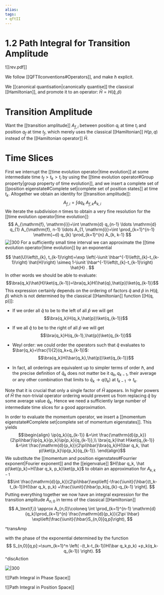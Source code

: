 ```yaml
---
alias:
tags:
- qftII
---
```

$\newcommand{\iunit}{{\mathring{\imath}}}$
# 1.2 Path Integral for Transition Amplitude

![[rev.pdf]]

We follow [[QFTIIconventions#Operators]], and make $\hbar$ explicit.

We [[canonical quantisation|canonically quantise]] the  classical [[Hamiltonian]], and promote it to an operator: $\hat{H}=H(\hat{q},\hat{p})$


# Transition Amplitude
 Want the [[transition amplitude]] $A_{f,i}$ between position $q_i$ at time $t_i$ and position $q_f$ at time $t_f$, which merely uses the classical [[Hamiltonian]] $H(p,q)$ instead of the [[Hamiltonian operator]] $\hat{H}$.

 
# Time Slices
First we interrupt the [[time evolution operator|time evolution]] at some intermediate time $t_f> t_k> t_i$ by using the [[time evolution operator#Group property|group property of time evolution]], and  we insert a complete set of [[position eigenstate#Complete set|complete set of position states]] at time $t_k$. Altogether we obtain an identity for [[transition amplitude]]:
$$A_{f,i}=\int \mathrm{d}q_k~ A_{f,k}A_{k,i}$$
We iterate the subdivision $n$ times to obtain a very fine resolution for the [[time evolution operator|time evolution]]:
$$
A_{\mathrm{f}, \mathrm{i}}=\int \mathrm{d} q_{n-1} \ldots \mathrm{d} q_{1} A_{\mathrm{f}, n-1} \ldots A_{1, \mathrm{i}}=\int \prod_{k=1}^{n-1} \mathrm{~d} q_{k} \prod_{k=1}^{n} A_{k, k-1}
$$
![|300](file:///C:/Users/Lucien/Documents/UNI/images/image25.png)
For a sufficiently small time interval we can approximate the [[time evolution operator|time evolution]] by an exponential

$$
\hat{U}\left(t_{k}, t_{k-1}\right)=\exp \left(-\iunit \hbar^{-1}\left(t_{k}-t_{k-1}\right) \hat{H}\right) \simeq 1-\iunit  \hbar^{-1}\left(t_{k}-t_{k-1}\right) \hat{H} .
$$
 In other words we should be able to evaluate:
 $$\bra{q_k}\hat{H}\ket{q_{k-1}}=\bra{q_k}H(\hat{q},\hat{p})\ket{q_{k-1}}$$
This expression certainly depends on the ordering of factors $\hat{q}$ and $\hat{p}$ in $H( \hat{q},\hat{p})$ which is not determined by the classical [[Hamiltonian]] function [[H(q, p)]]: 
- If we order all $\hat{q}$ to be to the left of all $\hat{p}$ we will get $$\bra{q_k}H(q_k,\hat{p})\ket{q_{k-1}}$$
- If we all $\hat{q}$ to be to the right of all $\hat{p}$ we will get $$\bra{q_k}H(q_{k-1},\hat{p})\ket{q_{k-1}}$$
- Weyl order: we could order the operators such that $\hat{q}$ evaluates to $\bar{q_k}=\frac{1}{2}(q_k+q_{k-1})$:$$\bra{q_k}H(\bar{q_k},\hat{p})\ket{q_{k-1}}$$
 
-  In fact, all orderings are equivalent up to simpler terms of order $\hbar$, and the precise definition of $\bar{q}_{k}$ does not matter be it $q_{k}, q_{k-1}$, their average or any other combination that limits to $\bar{q}_{k} \rightarrow q\left(t_{k}\right)$ at $t_{k-1} \rightarrow t_{k}$.

Note that it is crucial that only a single factor of $\hat{H}$ appears. In higher powers of $\hat{H}$ the non-trivial operator ordering would prevent us from replacing $\hat{q}$ by some average value $\bar{q}_{k}$. Hence we need a sufficiently large number of intermediate time slices for a good approximation.

In order to evaluate the momentum operator, we insert a [[momentum eigenstate#Complete set|complete set of momentum eigenstates]]. 
This yields
$$\begin{align}
\ip{q_k}{q_{k-1}}
&=\int \frac{\mathrm{d}{p_k}}{2\pi\hbar}\ip{q_k}{p_k}\ip{p_k}{q_{k-1}},\\
\bra{q_k}\hat H\ket{q_{k-1}}
&=\int \frac{\mathrm{d}{p_k}}{2\pi\hbar}\bra{q_k}H(\bar q_k, \hat p)\ket{p_k}\ip{p_k}{q_{k-1}}.
\end{align}$$
We substitute the [[momentum and position eigenstates#Fourrier exponent|Fourier exponent]] and the [[eigenvalue]] $H(\bar q_k, \hat p)\ket{p_k}=H(\bar q_k, p_k)\ket{p_k}$ to obtain an approximation for $A_{k,k-1}$
$$\int \frac{\mathrm{d}{p_k}}{2\pi\hbar}\exp\left[-\frac{\iunit}{\hbar}(t_k-t_{k-1})H(\bar q_k, p_k)
+\frac{\iunit}{\hbar}p_k(q_{k}-q_{k-1} \right].
$$
Putting everything together we now have an integral expression for the transition amplitude $A_{n,0}$ in terms of the classical [[Hamiltonian]]
$$
A_\text{f,i}
\approx A_{n,0}\coloneq
\int \prod_{k=1}^{n-1} \mathrm{d}{q_k}\prod_{k=1}^{n} \frac{\mathrm{d}{p_k}}{2\pi \hbar}
\exp\left(\frac{\iunit}{\hbar}S_{n,0}[q,p]\right),
$$

^transAmp

with the phase of the exponential determined by the function
$$
S_{n,0}[q,p]:=\sum_{k=1}^n \left(
-(t_k-t_{k-1})H(\bar q_k,p_k)
+p_k(q_k-q_{k-1}) \right).
$$
^discAction

![|300](file:///C:/Users/Lucien/Documents/UNI/images/image54.png)
  
![[Path Integral in Phase Space]]

![[Path Integral in Position Space]]